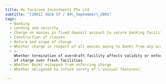 ```yaml
---
title: Re Tararone Investments Pte Ltd
subtitle: "[2001] SGCA 57 / 04\_September\_2001"
tags:
  - Banking
  - Lending and security
  - Charge on monies in fixed deposit account to secure banking facilities
  - Construction of clauses
  - Nature and scope of charge
  - Whether charge in respect of all monies owing to Bankt from any account
  - >-
    Whether termination of overdraft facility affects validity or enforceability
    of charge over fresh facilities
  - Whether Bankt estopped from enforcing charge
  - Whether obligated to inform surety of \'unusual features\'

---
```


